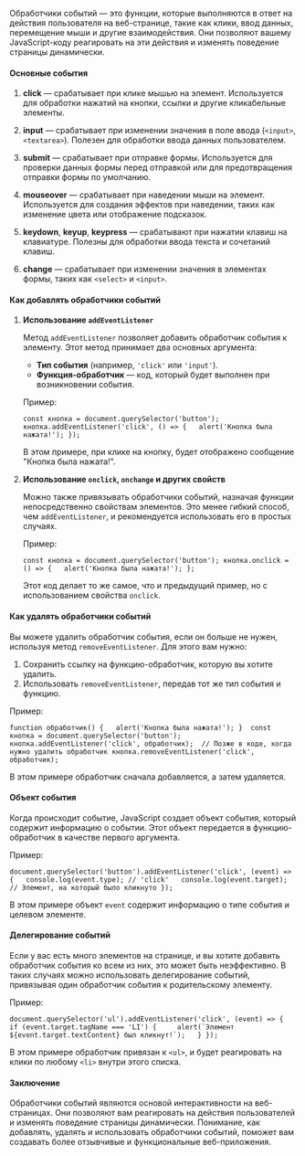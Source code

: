 Обработчики событий — это функции, которые выполняются в ответ на действия пользователя на веб-странице, такие как клики, ввод данных, перемещение мыши и другие взаимодействия. Они позволяют вашему JavaScript-коду реагировать на эти действия и изменять поведение страницы динамически.

#### Основные события

1. **click** — срабатывает при клике мышью на элемент. Используется для обработки нажатий на кнопки, ссылки и другие кликабельные элементы.
    
2. **input** — срабатывает при изменении значения в поле ввода (`<input>`, `<textarea>`). Полезен для обработки ввода данных пользователем.
    
3. **submit** — срабатывает при отправке формы. Используется для проверки данных формы перед отправкой или для предотвращения отправки формы по умолчанию.
    
4. **mouseover** — срабатывает при наведении мыши на элемент. Используется для создания эффектов при наведении, таких как изменение цвета или отображение подсказок.
    
5. **keydown**, **keyup**, **keypress** — срабатывают при нажатии клавиш на клавиатуре. Полезны для обработки ввода текста и сочетаний клавиш.
    
6. **change** — срабатывает при изменении значения в элементах формы, таких как `<select>` и `<input>`.
    

#### Как добавлять обработчики событий

1. **Использование `addEventListener`**
    
    Метод `addEventListener` позволяет добавить обработчик события к элементу. Этот метод принимает два основных аргумента:
    
    - **Тип события** (например, `'click'` или `'input'`).
    - **Функция-обработчик** — код, который будет выполнен при возникновении события.
    
    Пример:
    
    `const кнопка = document.querySelector('button'); кнопка.addEventListener('click', () => {   alert('Кнопка была нажата!'); });`
    
    В этом примере, при клике на кнопку, будет отображено сообщение "Кнопка была нажата!".
    
2. **Использование `onclick`, `onchange` и других свойств**
    
    Можно также привязывать обработчики событий, назначая функции непосредственно свойствам элементов. Это менее гибкий способ, чем `addEventListener`, и рекомендуется использовать его в простых случаях.
    
    Пример:
    
    `const кнопка = document.querySelector('button'); кнопка.onclick = () => {   alert('Кнопка была нажата!'); };`
    
    Этот код делает то же самое, что и предыдущий пример, но с использованием свойства `onclick`.
    

#### Как удалять обработчики событий

Вы можете удалить обработчик события, если он больше не нужен, используя метод `removeEventListener`. Для этого вам нужно:

1. Сохранить ссылку на функцию-обработчик, которую вы хотите удалить.
2. Использовать `removeEventListener`, передав тот же тип события и функцию.

Пример:

`function обработчик() {   alert('Кнопка была нажата!'); }  const кнопка = document.querySelector('button'); кнопка.addEventListener('click', обработчик);  // Позже в коде, когда нужно удалить обработчик кнопка.removeEventListener('click', обработчик);`

В этом примере обработчик сначала добавляется, а затем удаляется.

#### Объект события

Когда происходит событие, JavaScript создает объект события, который содержит информацию о событии. Этот объект передается в функцию-обработчик в качестве первого аргумента.

Пример:

`document.querySelector('button').addEventListener('click', (event) => {   console.log(event.type); // 'click'   console.log(event.target); // Элемент, на который было кликнуто });`

В этом примере объект `event` содержит информацию о типе события и целевом элементе.

#### Делегирование событий

Если у вас есть много элементов на странице, и вы хотите добавить обработчик события ко всем из них, это может быть неэффективно. В таких случаях можно использовать делегирование событий, привязывая один обработчик события к родительскому элементу.

Пример:

``document.querySelector('ul').addEventListener('click', (event) => {   if (event.target.tagName === 'LI') {     alert(`Элемент ${event.target.textContent} был кликнут!`);   } });``

В этом примере обработчик привязан к `<ul>`, и будет реагировать на клики по любому `<li>` внутри этого списка.

#### Заключение

Обработчики событий являются основой интерактивности на веб-страницах. Они позволяют вам реагировать на действия пользователей и изменять поведение страницы динамически. Понимание, как добавлять, удалять и использовать обработчики событий, поможет вам создавать более отзывчивые и функциональные веб-приложения.